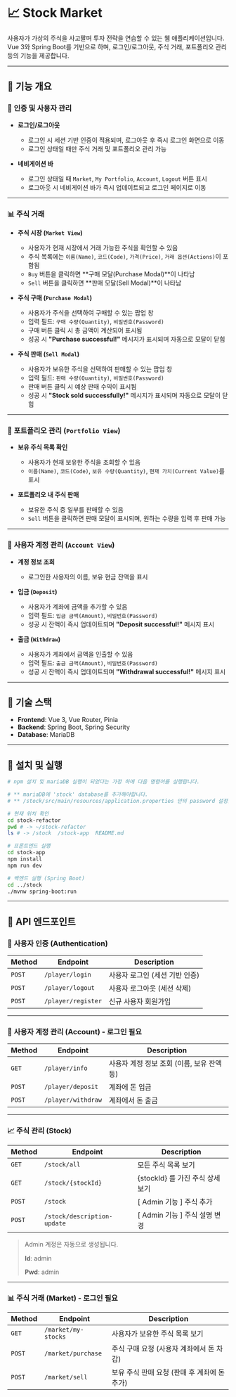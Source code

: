 # 📈 Stock Market

사용자가 가상의 주식을 사고팔며 투자 전략을 연습할 수 있는 웹 애플리케이션입니다. 
Vue 3와 Spring Boot를 기반으로 하며, 로그인/로그아웃, 주식 거래, 포트폴리오 관리 등의 기능을 제공합니다.

---

## 🚀 **기능 개요**

### 🔐 **인증 및 사용자 관리**
- **로그인/로그아웃**  
  - 로그인 시 세션 기반 인증이 적용되며, 로그아웃 후 즉시 로그인 화면으로 이동  
  - 로그인 상태일 때만 주식 거래 및 포트폴리오 관리 가능  

- **네비게이션 바**  
  - 로그인 상태일 때 `Market`, `My Portfolio`, `Account`, `Logout` 버튼 표시  
  - 로그아웃 시 네비게이션 바가 즉시 업데이트되고 로그인 페이지로 이동  

---

### 📊 **주식 거래**
- **주식 시장 (`Market View`)**
  - 사용자가 현재 시장에서 거래 가능한 주식을 확인할 수 있음  
  - 주식 목록에는 `이름(Name)`, `코드(Code)`, `가격(Price)`, `거래 옵션(Actions)`이 포함됨  
  - `Buy` 버튼을 클릭하면 **구매 모달(Purchase Modal)**이 나타남  
  - `Sell` 버튼을 클릭하면 **판매 모달(Sell Modal)**이 나타남  

- **주식 구매 (`Purchase Modal`)**
  - 사용자가 주식을 선택하여 구매할 수 있는 팝업 창  
  - 입력 필드: `구매 수량(Quantity)`, `비밀번호(Password)`  
  - 구매 버튼 클릭 시 총 금액이 계산되어 표시됨  
  - 성공 시 **"Purchase successful!"** 메시지가 표시되며 자동으로 모달이 닫힘  

- **주식 판매 (`Sell Modal`)**
  - 사용자가 보유한 주식을 선택하여 판매할 수 있는 팝업 창  
  - 입력 필드: `판매 수량(Quantity)`, `비밀번호(Password)`  
  - 판매 버튼 클릭 시 예상 판매 수익이 표시됨  
  - 성공 시 **"Stock sold successfully!"** 메시지가 표시되며 자동으로 모달이 닫힘  

---

### 📁 **포트폴리오 관리 (`Portfolio View`)**
- **보유 주식 목록 확인**
  - 사용자가 현재 보유한 주식을 조회할 수 있음  
  - `이름(Name)`, `코드(Code)`, `보유 수량(Quantity)`, `현재 가치(Current Value)`를 표시  

- **포트폴리오 내 주식 판매**
  - 보유한 주식 중 일부를 판매할 수 있음  
  - `Sell` 버튼을 클릭하면 판매 모달이 표시되며, 원하는 수량을 입력 후 판매 가능  

---

### 👤 **사용자 계정 관리 (`Account View`)**
- **계정 정보 조회**
  - 로그인한 사용자의 이름, 보유 현금 잔액을 표시  

- **입금 (`Deposit`)**
  - 사용자가 계좌에 금액을 추가할 수 있음  
  - 입력 필드: `입금 금액(Amount)`, `비밀번호(Password)`  
  - 성공 시 잔액이 즉시 업데이트되며 **"Deposit successful!"** 메시지 표시  

- **출금 (`Withdraw`)**
  - 사용자가 계좌에서 금액을 인출할 수 있음  
  - 입력 필드: `출금 금액(Amount)`, `비밀번호(Password)`  
  - 성공 시 잔액이 즉시 업데이트되며 **"Withdrawal successful!"** 메시지 표시  

---

## 🔧 **기술 스택**
- **Frontend**: Vue 3, Vue Router, Pinia  
- **Backend**: Spring Boot, Spring Security  
- **Database**: MariaDB  

---

## 🎯 **설치 및 실행**
```sh
# npm 설치 및 mariaDB 실행이 되었다는 가정 하에 다음 명령어를 실행합니다.

# ** mariaDB에 'stock' database를 추가해야합니다.
# ** /stock/src/main/resources/application.properties 안의 password 설정을 개인이 설정한 비밀번호로 변경해야합니다.

# 현재 위치 확인
cd stock-refactor
pwd # -> ~/stock-refactor
ls # -> /stock  /stock-app  README.md

# 프론트엔드 실행
cd stock-app
npm install
npm run dev

# 백엔드 실행 (Spring Boot)
cd ../stock
./mvnw spring-boot:run
```

---

## 📜 **API 엔드포인트**

### 🔐 **사용자 인증 (Authentication)**
| Method | Endpoint          | Description |
|--------|------------------|-------------|
| `POST` | `/player/login`  | 사용자 로그인 (세션 기반 인증) |
| `POST` | `/player/logout` | 사용자 로그아웃 (세션 삭제) |
| `POST` | `/player/register` | 신규 사용자 회원가입 |

---

### 👤 **사용자 계정 관리 (Account) - 로그인 필요**
| Method | Endpoint            | Description |
|--------|--------------------|-------------|
| `GET`  | `/player/info`     | 사용자 계정 정보 조회 (이름, 보유 잔액 등) |
| `POST` | `/player/deposit`  | 계좌에 돈 입금 |
| `POST` | `/player/withdraw` | 계좌에서 돈 출금 |

---

### 📈 **주식 관리 (Stock)**
| Method | Endpoint            | Description |
|--------|--------------------|-------------|
| `GET` | `/stock/all`  | 모든 주식 목록 보기 |
| `GET` | `/stock/{stockId}` | {stockId} 를 가진 주식 상세 보기 |
| `POST`  | `/stock`     | [ Admin 기능 ] 주식 추가 |
| `POST`  | `/stock/description-update`     | [ Admin 기능 ] 주식 설명 변경 |

> Admin 계정은 자동으로 생성됩니다.
>
> **Id**: admin
>
> **Pwd**: admin

---

### 📊 **주식 거래 (Market) - 로그인 필요**
| Method | Endpoint              | Description |
|--------|----------------------|-------------|
| `GET`  | `/market/my-stocks`      | 사용자가 보유한 주식 목록 보기 |
| `POST` | `/market/purchase`    | 주식 구매 요청 (사용자 계좌에서 돈 차감) |
| `POST` | `/market/sell`        | 보유 주식 판매 요청 (판매 후 계좌에 돈 추가) |
